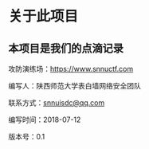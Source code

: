 # 关于此项目
## 本项目是我们的点滴记录

攻防演练场：https://www.snnuctf.com

编写人：陕西师范大学表白墙网络安全团队

联系方式：snnuisdc@qq.com

编写时间：2018-07-12

版本号：0.1
